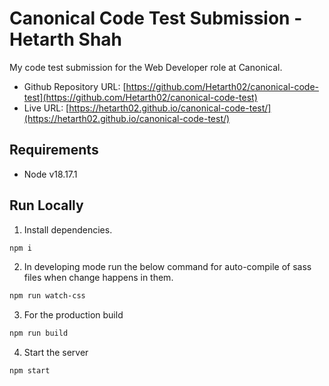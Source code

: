 # Canonical Code Test Submission - Hetarth Shah

My code test submission for the Web Developer role at Canonical.

- Github Repository URL: [https://github.com/Hetarth02/canonical-code-test](https://github.com/Hetarth02/canonical-code-test)
- Live URL: [https://hetarth02.github.io/canonical-code-test/](https://hetarth02.github.io/canonical-code-test/)

## Requirements
- Node v18.17.1

## Run Locally
1. Install dependencies.
```sh
npm i
```

2. In developing mode run the below command for auto-compile of sass files when change happens in them.
```sh
npm run watch-css
```

3. For the production build
```sh
npm run build
```

4. Start the server
```sh
npm start
```
